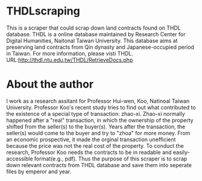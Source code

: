 # THDLscraping
This is a scraper that could scrap down land contracts found on THDL database.
THDL is a online database maintained by Research Center for Digital Humanities, Naitonal Taiwan University. This database aims at preserving land contracts from Qin dynasty and Japanese-occupied period in Taiwan.
For more information, please visti THDL.
URL:http://thdl.ntu.edu.tw/THDL/RetrieveDocs.php
# About the author
I work as a research assitant for Professor Hui-wen, Koo, Natinoal Taiwan University. 
Professor Koo's recent study tries to find out what contributed to the existence of a special type of transaction: zhao-xi. Zhao-xi normally happened after a "real" transaction, in which the ownership of the property shifted from the seller(s) to the buyer(s). Years after the transaction, the seller(s) would come to the buyer and try to "zhoa" for more money. From an economic prospective, it made the orginal transaction unefficient because the price was not the real cost of the property.
To conduct the research, Professor Koo needs the contracts to be in readable and easily-accessible format(e.g., pdf). Thus the purpose of this scraper is to scrap down relevant contracts from THDL database and save them into seperate files by emperor and year. 
